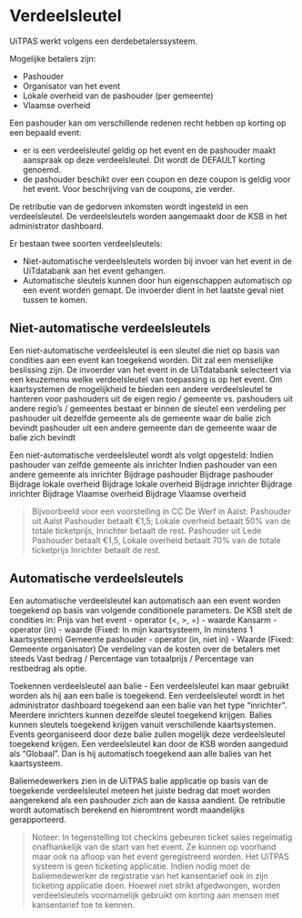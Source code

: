 ---
---

# Verdeelsleutel

UiTPAS werkt volgens een derdebetalerssysteem.

Mogelijke betalers zijn:
- Pashouder
- Organisator van het event
- Lokale overheid van de pashouder (per gemeente)
- Vlaamse overheid

Een pashouder kan om verschillende redenen recht hebben op korting op een bepaald event:
- er is een verdeelsleutel geldig op het event en de pashouder maakt aanspraak op deze verdeelsleutel. Dit wordt de DEFAULT korting genoemd.
- de pashouder beschikt over een coupon en deze coupon is geldig voor het event. Voor beschrijving van de coupons, zie verder.

De retributie van de gedorven inkomsten wordt ingesteld in een verdeelsleutel. De verdeelsleutels worden aangemaakt door de KSB in het administrator dashboard.

Er bestaan twee soorten verdeelsleutels:
- Niet-automatische verdeelsleutels worden bij invoer van het event in de UiTdatabank aan het event gehangen.
- Automatische sleutels kunnen door hun eigenschappen automatisch op een event worden gemapt. De invoerder dient in het laatste geval niet tussen te komen.

## Niet-automatische verdeelsleutels

Een niet-automatische verdeelsleutel is een sleutel die niet op basis van condities aan een event kan toegekend worden. Dit zal een menselijke beslissing zijn.  De invoerder van het event in de UiTdatabank selecteert via een keuzemenu welke verdeelsleutel van toepassing is op het event. Om kaartsystemen de mogelijkheid te bieden een andere verdeelsleutel te hanteren voor pashouders uit de eigen regio / gemeente vs. pashouders uit andere regio’s / gemeentes bestaat er binnen de sleutel een verdeling per
pashouder uit dezelfde gemeente als de gemeente waar de balie zich bevindt
pashouder uit een andere gemeente dan de gemeente waar de balie zich bevindt

Een niet-automatische verdeelsleutel wordt als volgt opgesteld:
Indien pashouder van zelfde gemeente als inrichter
Indien pashouder van een andere gemeente als inrichter
Bijdrage pashouder
Bijdrage pashouder
Bijdrage lokale overheid
Bijdrage lokale overheid
Bijdrage inrichter
Bijdrage inrichter
Bijdrage Vlaamse overheid
Bijdrage Vlaamse overheid

> Bijvoorbeeld voor een voorstelling in CC De Werf in Aalst:
Pashouder uit Aalst
Pashouder betaalt €1,5;
Lokale overheid betaalt 50% van de totale ticketprijs,
Inrichter betaalt de rest.
Pashouder uit Lede
Pashouder betaalt €1,5,
Lokale overheid betaalt 70% van de totale ticketprijs
Inrichter betaalt de rest.

## Automatische verdeelsleutels
Een automatische verdeelsleutel kan automatisch aan een event worden toegekend op basis van volgende conditionele parameters. De KSB stelt de condities in:
Prijs van het event - operator (<, >, =) - waarde
Kansarm - operator (in) - waarde (Fixed: In mijn kaartsysteem, In minstens 1 kaartsysteem)
Gemeente pashouder - operator (in, niet in) - Waarde (Fixed: Gemeente organisator)
De verdeling van de kosten over de betalers met steeds Vast bedrag / Percentage van totaalprijs / Percentage van restbedrag als optie.

Toekennen verdeelsleutel aan balie - Een verdeelsleutel kan maar gebruikt worden als hij aan een balie is toegekend. Een verdeelsleutel wordt in het administrator dashboard toegekend aan een balie van het type “inrichter”.  Meerdere inrichters kunnen dezelfde sleutel toegekend krijgen. Balies kunnen sleutels toegekend krijgen vanuit verschillende kaartsystemen.  Events georganiseerd door deze balie zullen mogelijk deze verdeelsleutel toegekend krijgen. Een verdeelsleutel kan door de KSB worden aangeduid als “Globaal”. Dan is hij automatisch toegekend aan alle balies van het kaartsysteem.

Baliemedewerkers zien in de UiTPAS balie applicatie op basis van de toegekende verdeelsleutel meteen het juiste bedrag dat moet worden aangerekend als een pashouder zich aan de kassa aandient. De retributie wordt automatisch berekend en hieromtrent wordt maandelijks gerapporteerd.

> Noteer:
In tegenstelling tot checkins gebeuren ticket sales regelmatig onafhankelijk van de start van het event. Ze kunnen op voorhand maar ook na afloop van het event geregistreerd worden.
Het UiTPAS systeem is geen ticketing applicatie. Indien nodig moet de baliemedewerker de registratie van het kansentarief ook in zijn ticketing applicatie doen.
Hoewel niet strikt afgedwongen, worden verdeelsleutels voornamelijk gebruikt om korting aan mensen met kansentarief toe te kennen.
